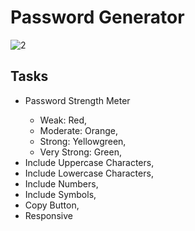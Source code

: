 # Password Generator
![2](https://user-images.githubusercontent.com/88106043/222466222-43794974-4ecb-4319-af13-0a67f0ddac3a.PNG)
<h2> Tasks </h2>
<ul>
<li>Password Strength Meter <br></li>
    <ul><li>Weak: Red, </li> 
    <li>Moderate: Orange, </li> 
    <li>Strong: Yellowgreen, </li> 
    <li>Very Strong: Green,</li> </ul> 
    <li>Include Uppercase Characters, </li>
    <li>Include Lowercase Characters,</li>
    <li>Include Numbers,</li>
    <li>Include Symbols,</li>
    <li>Copy Button,</li>
    <li>Responsive</li>
</ul>

